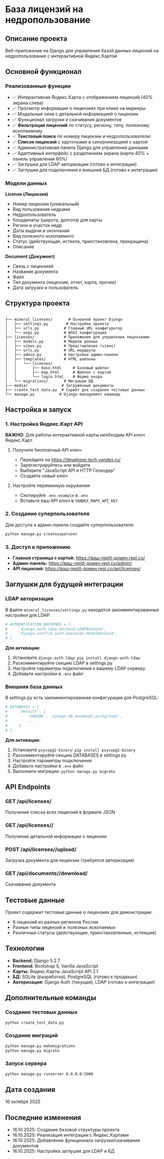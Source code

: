 # База лицензий на недропользование

## Описание проекта

Веб-приложение на Django для управления базой данных лицензий на недропользование с интерактивной Яндекс.Картой.

## Основной функционал

### Реализованные функции
- ✅ Интерактивная Яндекс.Карта с отображением лицензий (40% экрана слева)
- ✅ Просмотр информации о лицензиях при клике на маркеры
- ✅ Модальные окна с детальной информацией о лицензии
- ✅ Функционал загрузки и скачивания документов
- ✅ **Фильтрация лицензий** по статусу, региону, типу, полезному ископаемому
- ✅ **Текстовый поиск** по номеру лицензии и недропользователю
- ✅ **Список лицензий** с карточками и синхронизацией с картой
- ✅ Административная панель Django для управления данными
- ✅ Адаптивный интерфейс с разделением экрана (карта 40% + панель управления 60%)
- ✅ Заглушки для LDAP авторизации (готово к интеграции)
- ✅ Заглушки для подключения к внешней БД (готово к интеграции)

### Модели данных

**License (Лицензия)**
- Номер лицензии (уникальный)
- Вид пользования недрами
- Недропользователь
- Координаты (широта, долгота) для карты
- Регион и участок недр
- Даты выдачи и окончания
- Вид полезного ископаемого
- Статус (действующая, истекла, приостановлена, прекращена)
- Описание

**Document (Документ)**
- Связь с лицензией
- Название документа
- Файл
- Тип документа (лицензия, отчет, карта, прочее)
- Дата загрузки и пользователь

## Структура проекта

```
.
├── mineral_licenses/       # Основной проект Django
│   ├── settings.py        # Настройки проекта
│   ├── urls.py           # Главный URL конфигуратор
│   └── wsgi.py           # WSGI конфигурация
├── licenses/             # Приложение для управления лицензиями
│   ├── models.py         # Модели данных
│   ├── views.py          # Представления (views)
│   ├── urls.py           # URL маршруты
│   ├── admin.py          # Настройки админ-панели
│   ├── templates/        # HTML шаблоны
│   │   └── licenses/
│   │       ├── base.html     # Базовый шаблон
│   │       ├── map.html      # Шаблон с картой
│   │       └── login.html    # Форма входа
│   └── migrations/       # Миграции БД
├── media/               # Загруженные документы
├── create_test_data.py  # Скрипт для создания тестовых данных
└── manage.py           # Django management команды
```

## Настройка и запуск

### 1. Настройка Яндекс.Карт API

**ВАЖНО:** Для работы интерактивной карты необходим API ключ Яндекс.Карт.

1. Получите бесплатный API ключ:
   - Перейдите на https://developer.tech.yandex.ru/
   - Зарегистрируйтесь или войдите
   - Выберите "JavaScript API и HTTP Геокодер"
   - Создайте новый ключ

2. Настройте переменную окружения:
   - Скопируйте `.env.example` в `.env`
   - Вставьте ваш API ключ в `YANDEX_MAPS_API_KEY`

### 2. Создание суперпользователя

Для доступа к админ-панели создайте суперпользователя:

```bash
python manage.py createsuperuser
```

### 3. Доступ к приложению

- **Главная страница с картой:** https://ваш-replit-домен.repl.co/
- **Админ-панель:** https://ваш-replit-домен.repl.co/admin/
- **API лицензий:** https://ваш-replit-домен.repl.co/api/licenses/

## Заглушки для будущей интеграции

### LDAP авторизация

В файле `mineral_licenses/settings.py` находятся закомментированные настройки для LDAP:

```python
# AUTHENTICATION_BACKENDS = [
#     'django_auth_ldap.backend.LDAPBackend',
#     'django.contrib.auth.backends.ModelBackend',
# ]
```

**Для активации:**
1. Установите `django-auth-ldap`: `pip install django-auth-ldap`
2. Раскомментируйте секцию LDAP в settings.py
3. Настройте параметры подключения к вашему LDAP серверу
4. Добавьте настройки в `.env` файл

### Внешняя база данных

В settings.py есть закомментированная конфигурация для PostgreSQL:

```python
# DATABASES = {
#     'default': {
#         'ENGINE': 'django.db.backends.postgresql',
#         ...
#     }
# }
```

**Для активации:**
1. Установите `psycopg2-binary`: `pip install psycopg2-binary`
2. Раскомментируйте секцию DATABASES в settings.py
3. Настройте параметры подключения
4. Добавьте настройки в `.env` файл
5. Выполните миграции: `python manage.py migrate`

## API Endpoints

### GET /api/licenses/
Получение списка всех лицензий в формате JSON

### GET /api/licenses/<id>/
Получение детальной информации о лицензии

### POST /api/licenses/<id>/upload/
Загрузка документа для лицензии (требуется авторизация)

### GET /api/documents/<id>/download/
Скачивание документа

## Тестовые данные

Проект содержит тестовые данные о лицензиях для демонстрации:
- 6 лицензий из разных регионов России
- Разные типы лицензий и полезных ископаемых
- Различные статусы (действующие, приостановленные, истекшие)

## Технологии

- **Backend:** Django 5.2.7
- **Frontend:** Bootstrap 5, Vanilla JavaScript
- **Карты:** Яндекс.Карты JavaScript API 2.1
- **БД:** SQLite (разработка), PostgreSQL (готово к продакшн)
- **Авторизация:** Django Auth (текущая), LDAP (готово к интеграции)

## Дополнительные команды

### Создание тестовых данных
```bash
python create_test_data.py
```

### Создание миграций
```bash
python manage.py makemigrations
python manage.py migrate
```

### Запуск сервера
```bash
python manage.py runserver 0.0.0.0:5000
```

## Дата создания
16 октября 2025

## Последние изменения
- 16.10.2025: Создание базовой структуры проекта
- 16.10.2025: Реализация интеграции с Яндекс.Картами
- 16.10.2025: Добавление функционала загрузки/скачивания документов
- 16.10.2025: Настройка заглушек для LDAP и БД
